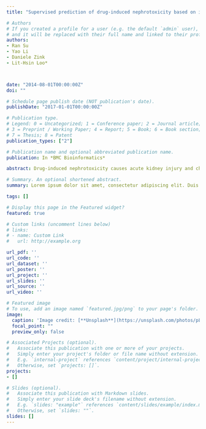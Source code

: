 ```yaml
---
title: "Supervised prediction of drug-induced nephrotoxicity based on interleukin-6 and -8 expression levels"

# Authors
# If you created a profile for a user (e.g. the default `admin` user), write the username (folder name) here 
# and it will be replaced with their full name and linked to their profile.
authors:
- Ran Su
- Yao Li
- Daniele Zink
- Lit-Hsin Loo*



date: "2014-08-01T00:00:00Z"
doi: ""

# Schedule page publish date (NOT publication's date).
publishDate: "2017-01-01T00:00:00Z"

# Publication type.
# Legend: 0 = Uncategorized; 1 = Conference paper; 2 = Journal article;
# 3 = Preprint / Working Paper; 4 = Report; 5 = Book; 6 = Book section;
# 7 = Thesis; 8 = Patent
publication_types: ["2"]

# Publication name and optional abbreviated publication name.
publication: In *BMC Bioinformatics*

abstract: Drug-induced nephrotoxicity causes acute kidney injury and chronic kidney diseases, and is a major reason for late-stage failures in the clinical trials of new drugs. Therefore, early, pre-clinical prediction of nephrotoxicity could help to prioritize drug candidates for further evaluations, and increase the success rates of clinical trials. Recently, an in vitro model for predicting renal-proximal-tubular-cell (PTC) toxicity based on the expression levels of two inflammatory markers, interleukin (IL)-6 and -8, has been described. However, this and other existing models usually use linear and manually determined thresholds to predict nephrotoxicity. Automated machine learning algorithms may improve these models, and produce more accurate and unbiased predictions. Here, we report a systematic comparison of the performances of four supervised classifiers, namely random forest, support vector machine, k-nearest-neighbor and naive Bayes classifiers, in predicting PTC toxicity based on IL-6 and -8 expression levels. Using a dataset of human primary PTCs treated with 41 well-characterized compounds that are toxic or not toxic to PTC, we found that random forest classifiers have the highest cross-validated classification performance (mean balanced accuracy = 87.8%, sensitivity = 89.4%, and specificity = 85.9%). Furthermore, we also found that IL-8 is more predictive than IL-6, but a combination of both markers gives higher classification accuracy. Finally, we also show that random forest classifiers trained automatically on the whole dataset have higher mean balanced accuracy than a previous threshold-based classifier constructed for the same dataset (99.3% vs. 80.7%). Our results suggest that a random forest classifier can be used to automatically predict drug-induced PTC toxicity based on the   expression levels of IL-6 and -8.

# Summary. An optional shortened abstract.
summary: Lorem ipsum dolor sit amet, consectetur adipiscing elit. Duis posuere tellus ac convallis placerat. Proin tincidunt magna sed ex sollicitudin condimentum.

tags: []

# Display this page in the Featured widget?
featured: true

# Custom links (uncomment lines below)
# links:
# - name: Custom Link
#   url: http://example.org

url_pdf: ''
url_code: ''
url_dataset: ''
url_poster: ''
url_project: ''
url_slides: ''
url_source: ''
url_video: ''

# Featured image
# To use, add an image named `featured.jpg/png` to your page's folder. 
image:
  caption: 'Image credit: [**Unsplash**](https://unsplash.com/photos/pLCdAaMFLTE)'
  focal_point: ""
  preview_only: false

# Associated Projects (optional).
#   Associate this publication with one or more of your projects.
#   Simply enter your project's folder or file name without extension.
#   E.g. `internal-project` references `content/project/internal-project/index.md`.
#   Otherwise, set `projects: []`.
projects:
- []

# Slides (optional).
#   Associate this publication with Markdown slides.
#   Simply enter your slide deck's filename without extension.
#   E.g. `slides: "example"` references `content/slides/example/index.md`.
#   Otherwise, set `slides: ""`.
slides: []
---
```


